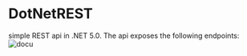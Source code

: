 # DotNetREST
simple REST api in .NET 5.0. The api exposes the following endpoints:
![docu](https://user-images.githubusercontent.com/40804691/161108719-0e2a5e27-bb50-45d9-9587-35b988a0db53.PNG)
